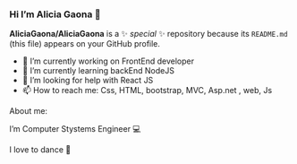 ### Hi I’m Alicia Gaona 👋


**AliciaGaona/AliciaGaona** is a ✨ _special_ ✨ repository because its `README.md` (this file) appears on your GitHub profile.

- 🔭 I’m currently working on FrontEnd developer
- 🌱 I’m currently learning backEnd NodeJS
- 🤔 I’m looking for help with React JS
- 📫 How to reach me: Css, HTML, bootstrap, MVC, Asp.net , web, Js

About me:

 I’m Computer Stystems Engineer 💻
 
 I love to dance 💃


